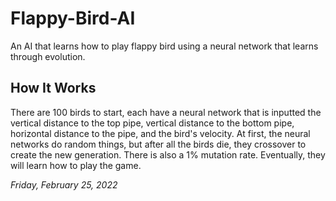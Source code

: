 # Flappy-Bird-AI
An AI that learns how to play flappy bird using a neural network that learns through evolution.

## How It Works
There are 100 birds to start, each have a neural network that is inputted the 
vertical distance to the top pipe, vertical distance to the bottom pipe, 
horizontal distance to the pipe, and the bird's velocity. At first, the 
neural networks do random things, but after all the birds die, they crossover
to create the new generation. There is also a 1% mutation rate. Eventually, they
will learn how to play the game.

*Friday, February 25, 2022*

